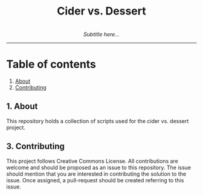 <div align="center">
    <h1>Cider vs. Dessert</h1>
    <br />
    <i>Subtitle here...</i>
    <br />
</div>

---

# Table of contents

1. [About](#1-about) </br>
3. [Contributing](#3-contributing) <br />

## 1. About

This repository holds a collection of scripts used for the cider vs. dessert
project.

## 3. Contributing

This project follows Creative Commons License. All contributions are welcome and
should be proposed as an issue to this repository. The issue should mention that
you are interested in contributing the solution to the issue. Once assigned, a
pull-request should be created referring to this issue.
